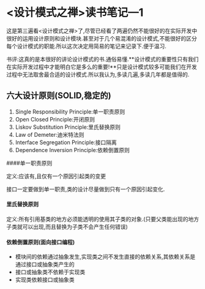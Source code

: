 # <设计模式之禅>读书笔记—1

​	这是第三遍看<设计模式之禅>了,尽管已经看了两遍仍然不能很好的在实际开发中很好的运用设计原则和设计模块.甚至对于几个易混淆的设计模式,不能很好的区分每个设计模式的职能.所以这次决定用简易的笔记来记录下.便于温习.

​	书评:这真的是本很好的讲论设计模式的书.通俗易懂.**设计模式的重要性只有我们在实际开发过程中才能明白它是多么的重要!**只是设计模式较多可能我们在开发过程中无法取舍最合适的设计模式.所以我认为,多读几遍,多读几年都是值得的.

## 六大设计原则(SOLID,稳定的)

1. Single Responsibility Principle:单一职责原则
2. Open Closed Principle:开闭原则
3. Liskov Substitution Principle:里氏替换原则
4. Law of Demeter:迪米特法则
5. Interface Segregation Principle:接口隔离
6. Dependence Inversion Principle:依赖倒置原则

####单一职责原则

定义:应该有,且仅有一个原因引起类的变更

接口一定要做到单一职责,类的设计尽量做到只有一个原因引起变化.

#### 里氏替换原则

定义:所有引用基类的地方必须能透明的使用其子类的对象.(只要父类能出现的地方子类就可以出现,而且替换为子类不会产生任何错误)

#### 依赖倒置原则(面向接口编程)

- 模块间的依赖通过抽象发生,实现类之间不发生直接的依赖关系,其依赖关系是通过接口或抽象类产生的
- 接口或抽象类不依赖于实现类
- 实现类依赖接口或抽象类

